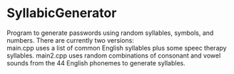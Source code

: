 # SyllabicGenerator
Program to generate passwords using random syllables, symbols, and numbers.
There are currently two versions:  
main.cpp uses a list of common English syllables plus some speec therapy syllables.
main2.cpp uses random combinations of consonant and vowel sounds from the 44 English phonemes to generate syllables.
